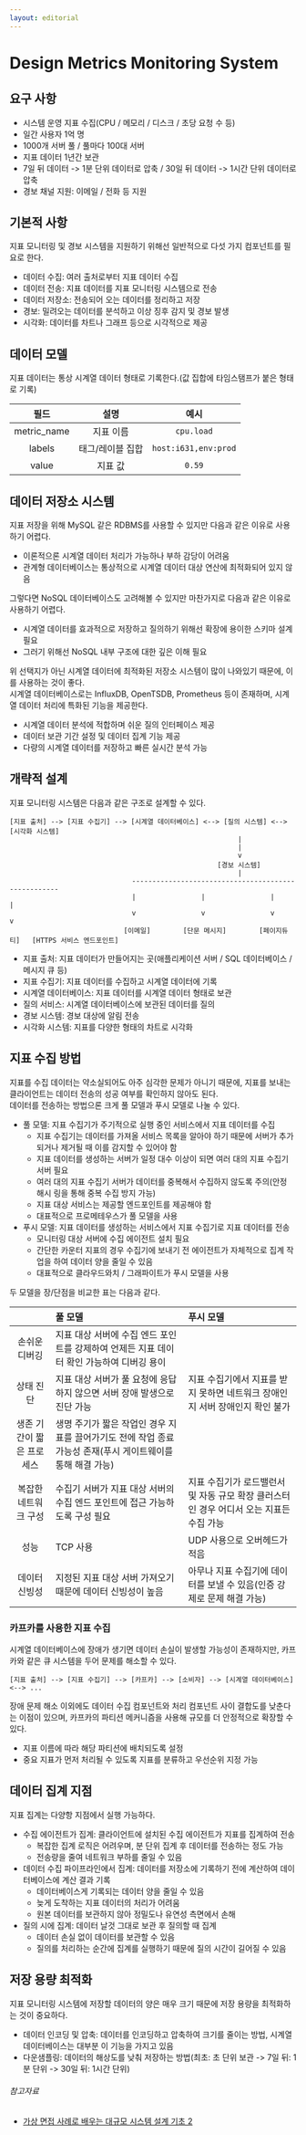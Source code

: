 ```yaml
---
layout: editorial
---
```


# Design Metrics Monitoring System

## 요구 사항

- 시스템 운영 지표 수집(CPU / 메모리 / 디스크 / 초당 요청 수 등)
- 일간 사용자 1억 명
- 1000개 서버 풀 / 풀마다 100대 서버
- 지표 데이터 1년간 보관
- 7일 뒤 데이터 -> 1분 단위 데이터로 압축 / 30일 뒤 데이터 -> 1시간 단위 데이터로 압축
- 경보 채널 지원: 이메일 / 전화 등 지원

## 기본적 사항

지표 모니터링 및 경보 시스템을 지원하기 위해선 일반적으로 다섯 가지 컴포넌트를 필요로 한다.

- 데이터 수집: 여러 출처로부터 지표 데이터 수집
- 데이터 전송: 지표 데이터를 지표 모니터링 시스템으로 전송
- 데이터 저장소: 전송되어 오는 데이터를 정리하고 저장
- 경보: 밀려오는 데이터를 분석하고 이상 징후 감지 및 경보 발생
- 시각화: 데이터를 차트나 그래프 등으로 시각적으로 제공

## 데이터 모델

지표 데이터는 통상 시계열 데이터 형태로 기록한다.(값 집합에 타임스탬프가 붙은 형태로 기록)

|     필드      |    설명     |          예시          |
|:-----------:|:---------:|:--------------------:|
| metric_name |   지표 이름   |      `cpu.load`      |
|   labels    | 태그/레이블 집합 | `host:i631,env:prod` |
|    value    |   지표 값    |        `0.59`        |

## 데이터 저장소 시스템

지표 저장을 위해 MySQL 같은 RDBMS를 사용할 수 있지만 다음과 같은 이유로 사용하기 어렵다.

- 이론적으론 시계열 데이터 처리가 가능하나 부하 감당이 어려움
- 관계형 데이터베이스는 통상적으로 시계열 데이터 대상 연산에 최적화되어 있지 않음

그렇다면 NoSQL 데이터베이스도 고려해볼 수 있지만 마찬가지로 다음과 같은 이유로 사용하기 어렵다.

- 시계열 데이터를 효과적으로 저장하고 질의하기 위해선 확장에 용이한 스키마 설계 필요
- 그러기 위해선 NoSQL 내부 구조에 대한 깊은 이해 필요

위 선택지가 아닌 시계열 데이터에 최적화된 저장소 시스템이 많이 나와있기 때문에, 이를 사용하는 것이 좋다.  
시계열 데이터베이스로는 InfluxDB, OpenTSDB, Prometheus 등이 존재하며, 시계열 데이터 처리에 특화된 기능을 제공한다.

- 시계열 데이터 분석에 적합하며 쉬운 질의 인터페이스 제공
- 데이터 보관 기간 설정 및 데이터 집계 기능 제공
- 다량의 시계열 데이터를 저장하고 빠른 실시간 분석 가능

## 개략적 설계

지표 모니터링 시스템은 다음과 같은 구조로 설계할 수 있다.

```
[지표 출처] --> [지표 수집기] --> [시계열 데이터베이스] <--> [질의 시스템] <--> [시각화 시스템]
                                                        |
                                                        |
                                                        v
                                                   [경보 시스템]
                                                        |
                              ----------------------------------------------------
                              |                |                |                |
                              v                v                v                v
                            [이메일]        [단문 메시지]        [페이지듀티]   [HTTPS 서비스 엔드포인트]
```

- 지표 출처: 지표 데이터가 만들어지는 곳(애플리케이션 서버 / SQL 데이터베이스 / 메시지 큐 등)
- 지표 수집기: 지표 데이터를 수집하고 시계열 데이터에 기록
- 시계열 데이터베이스: 지표 데이터를 시계열 데이터 형태로 보관
- 질의 서비스: 시계열 데이터베이스에 보관된 데이터를 질의
- 경보 시스템: 경보 대상에 알림 전송
- 시각화 시스템: 지표를 다양한 형태의 차트로 시각화

## 지표 수집 방법

지표를 수집 데이터는 약소실되어도 아주 심각한 문제가 아니기 때문에, 지표를 보내는 클라이언트는 데이터 전송의 성공 여부를 확인하지 않아도 된다.  
데이터를 전송하는 방법으론 크게 풀 모델과 푸시 모델로 나눌 수 있다.

- 풀 모델: 지표 수집기가 주기적으로 실행 중인 서비스에서 지표 데이터를 수집
    - 지표 수집기는 데이터를 가져올 서비스 목록을 알아야 하기 때문에 서버가 추가되거나 제거될 때 이를 감지할 수 있어야 함
    - 지표 데이터를 생성하는 서버가 일정 대수 이상이 되면 여러 대의 지표 수집기 서버 필요
    - 여러 대의 지표 수집기 서버가 데이터를 중복해서 수집하지 않도록 주의(안정 해시 링을 통해 중복 수집 방지 가능)
    - 지표 대상 서비스는 제공할 엔드포인트를 제공해야 함
    - 대표적으로 프로메테우스가 풀 모델을 사용
- 푸시 모델: 지표 데이터를 생성하는 서비스에서 지표 수집기로 지표 데이터를 전송
    - 모니터링 대상 서버에 수집 에이전트 설치 필요
    - 간단한 카운터 지표의 경우 수집기에 보내기 전 에이전트가 자체적으로 집계 작업을 하여 데이터 양을 줄일 수 있음
    - 대표적으로 클라우드와치 / 그래파이트가 푸시 모델을 사용

두 모델을 장/단점을 비교한 표는 다음과 같다.

|                | 풀 모델                                                           | 푸시 모델                                              |
|:--------------:|:---------------------------------------------------------------|:---------------------------------------------------|
|    손쉬운 디버깅     | 지표 대상 서버에 수집 엔드 포인트를 강제하여 언제든 지표 데이터 확인 가능하여 디버깅 용이            |                                                    |
|     상태 진단      | 지표 대상 서버가 풀 요청에 응답하지 않으면 서버 장애 발생으로 진단 가능                      | 지표 수집기에서 지표를 받지 못하면 네트워크 장애인지 서버 장애인지 확인 불가        |
| 생존 기간이 짧은 프로세스 | 생명 주기가 짧은 작업인 경우 지표를 끌어가기도 전에 작업 종료 가능성 존재(푸시 게이트웨이를 통해 해결 가능) |                                                    |
|  복잡한 네트워크 구성   | 수집기 서버가 지표 대상 서버의 수집 엔드 포인트에 접근 가능하도록 구성 필요                    | 지표 수집기가 로드밸런서 및 자동 규모 확장 클러스터인 경우 어디서 오는 지표든 수집 가능 |
|       성능       | TCP 사용                                                         | UDP 사용으로 오버헤드가 적음                                  |
|    데이터 신빙성     | 지정된 지표 대상 서버 가져오기 때문에 데이터 신빙성이 높음                              | 아무나 지표 수집기에 데이터를 보낼 수 있음(인증 강제로 문제 해결 가능)          |

### 카프카를 사용한 지표 수집

시계열 데이터베이스에 장애가 생기면 데이터 손실이 발생할 가능성이 존재하지만, 카프카와 같은 큐 시스템을 두어 문제를 해소할 수 있다.

```
[지표 출처] --> [지표 수집기] --> [카프카] --> [소비자] --> [시계열 데이터베이스] <--> ...
```

장애 문제 해소 이외에도 데이터 수집 컴포넌트와 처리 컴포넌트 사이 결합도를 낮춘다는 이점이 있으며, 카프카의 파티션 메커니즘을 사용해 규모를 더 안정적으로 확장할 수 있다.

- 지표 이름에 따라 해당 파티션에 배치되도록 설정
- 중요 지표가 먼저 처리될 수 있도록 지표를 분류하고 우선순위 지정 가능

## 데이터 집계 지점

지표 집계는 다양항 지점에서 실행 가능하다.

- 수집 에이전트가 집계: 클라이언트에 설치된 수집 에이전트가 지표를 집계하여 전송
    - 복잡한 집계 로직은 어려우며, 분 단위 집계 후 데이터를 전송하는 정도 가능
    - 전송량을 줄여 네트워크 부하를 줄일 수 있음
- 데이터 수집 파이프라인에서 집계: 데이터를 저장소에 기록하기 전에 계산하여 데이터베이스에 계산 결과 기록
    - 데이터베이스게 기록되는 데이터 양을 줄일 수 있음
    - 늦게 도착하는 지표 데이터의 처리가 어려움
    - 원본 데이터를 보관하지 않아 정밀도나 유연성 측면에서 손해
- 질의 시에 집계: 데이터 날것 그대로 보관 후 질의할 때 집계
    - 데이터 손실 없이 데이터를 보관할 수 있음
    - 질의를 처리하는 순간에 집계를 실행하기 때문에 질의 시간이 길어질 수 있음

## 저장 용량 최적화

지표 모니터링 시스템에 저장할 데이터의 양은 매우 크기 때문에 저장 용량을 최적화하는 것이 중요하다.

- 데이터 인코딩 및 압축: 데이터를 인코딩하고 압축하여 크기를 줄이는 방법, 시계열 데이터베이스는 대부분 이 기능을 가지고 있음
- 다운샘플링: 데이터의 해상도를 낮춰 저장하는 방법(최초: 초 단위 보관 -> 7일 뒤: 1분 단위 -> 30일 뒤: 1시간 단위)

###### 참고자료

- [가상 면접 사례로 배우는 대규모 시스템 설계 기초 2](https://kobic.net/book/bookInfo/view.do?isbn=9788966264254)
